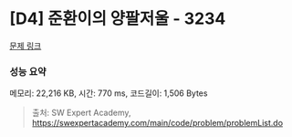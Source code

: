# [D4] 준환이의 양팔저울 - 3234 

[문제 링크](https://swexpertacademy.com/main/code/problem/problemDetail.do?contestProbId=AWAe7XSKfUUDFAUw) 

### 성능 요약

메모리: 22,216 KB, 시간: 770 ms, 코드길이: 1,506 Bytes



> 출처: SW Expert Academy, https://swexpertacademy.com/main/code/problem/problemList.do